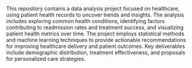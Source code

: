 This repository contains a data analysis project focused on healthcare, using patient health records to uncover trends and insights. The analysis includes exploring common health conditions, identifying factors contributing to readmission rates and treatment success, and visualizing patient health metrics over time. The project employs statistical methods and machine learning techniques to provide actionable recommendations for improving healthcare delivery and patient outcomes. Key deliverables include demographic distribution, treatment effectiveness, and proposals for personalized care strategies.
